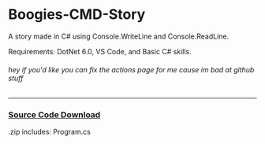 # Boogies-CMD-Story
A story made in C# using Console.WriteLine and Console.ReadLine.

Requirements: DotNet 6.0, VS Code, and Basic C# skills.

###### hey if you'd like you can fix the actions page for me cause im bad at github stuff

----

### [Source Code Download](https://github.com/BoogieHasFun/Boogies-CMD-Story/releases/download/0.1/CMD.Story.Ver.0.1.zip)
.zip includes: Program.cs
